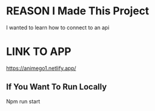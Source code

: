 # REASON I Made This Project

I wanted to learn how to connect to an api

# LINK TO APP

https://animego1.netlify.app/

## If You Want To Run Locally

Npm run start
